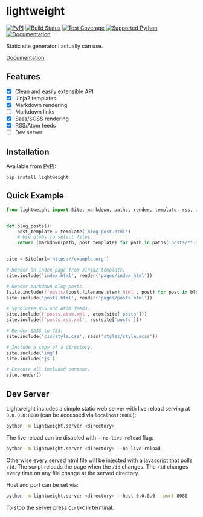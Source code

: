 # lightweight
[![PyPI](https://img.shields.io/pypi/v/lightweight)][pypi]
[![Build Status](https://img.shields.io/azure-devops/build/misha-drachuk/lightweight/8)](https://dev.azure.com/misha-drachuk/lightweight/_build/latest?definitionId=8&branchName=master)
[![Test Coverage](https://img.shields.io/coveralls/github/mdrachuk/lightweight/master)](https://coveralls.io/github/mdrachuk/lightweight)
[![Supported Python](https://img.shields.io/pypi/pyversions/lightweight)][pypi]
[![Documentation](https://img.shields.io/readthedocs/lightweight)][docs]

Static site generator i actually can use.

[Documentation][docs]


## Features
- [x] Clean and easily extensible API 
- [x] Jinja2 templates
- [x] Markdown rendering
- [ ] Markdown links
- [x] Sass/SCSS rendering
- [x] RSS/Atom feeds
- [ ] Dev server

## Installation
Available from [PyPI][pypi]:
```shell
pip install lightweight
```

## Quick Example
```python
from lightweight import Site, markdown, paths, render, template, rss, atom, sass


def blog_posts():
    post_template = template('blog-post.html')
    # Use globs to select files.
    return (markdown(path, post_template) for path in paths('posts/**.md'))


site = Site(url='https://example.org')

# Render an index page from Jinja2 template.
site.include('index.html', render('pages/index.html'))

# Render markdown blog posts.
[site.include(f'posts/{post.filename.stem}.html', post) for post in blog_posts()]
site.include('posts.html', render('pages/posts.html'))

# Syndicate RSS and Atom feeds.
site.include(f'posts.atom.xml', atom(site['posts']))
site.include(f'posts.rss.xml', rss(site['posts']))

# Render SASS to CSS.
site.include('css/style.css', sass('styles/style.scss'))

# Include a copy of a directory.
site.include('img')
site.include('js')

# Execute all included content. 
site.render()
```

## Dev Server

Lightweight includes a simple static web server with live reload 
serving at `0.0.0.0:8080` (can be accessed via `localhost:8080`):
```bash
python -m lightweight.server <directory>
```

The live reload can be disabled with `--no-live-reload` flag:
```bash
python -m lightweight.server <directory> --no-live-reload
```
Otherwise every served html file will be injected with a javascript that polls `/id`.
The script reloads the page when the `/id` changes.
The `/id` changes every time on any file change at the served directory.

Host and port can be set via:
```bash
python -m lightweight.server <directory> --host 0.0.0.0 --port 8080
```

To stop the server press `Ctrl+C` in terminal.


[pypi]: https://pypi.org/project/lightweight/
[docs]: https://lightweight.readthedocs.io/en/latest/ 
